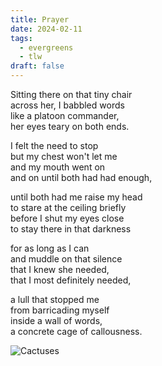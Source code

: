 ```yaml
---
title: Prayer
date: 2024-02-11
tags:
  - evergreens
  - tlw
draft: false
---
```

Sitting there on that tiny chair  
across her, I babbled words  
like a platoon commander,  
her eyes teary on both ends.

I felt the need to stop  
but my chest won't let me  
and my mouth went on  
and on until both had had enough,

until both had me raise my head  
to stare at the ceiling briefly  
before I shut my eyes close  
to stay there in that darkness  

for as long as I can  
and muddle on that silence  
that I knew she needed,  
that I most definitely needed,

a lull that stopped me  
from barricading myself  
inside a wall of words,  
a concrete cage of callousness.

![Cactuses](poems/images/20240114-025133-cacti_IG.jpg)